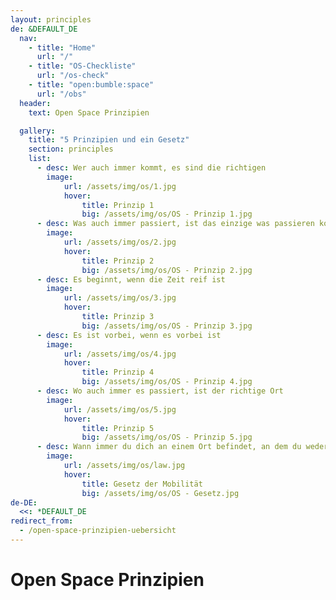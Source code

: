 ```yaml
---
layout: principles
de: &DEFAULT_DE
  nav:
    - title: "Home"
      url: "/"
    - title: "OS-Checkliste"
      url: "/os-check"
    - title: "open:bumble:space"
      url: "/obs"
  header:
    text: Open Space Prinzipien

  gallery:
    title: "5 Prinzipien und ein Gesetz"
    section: principles
    list:
      - desc: Wer auch immer kommt, es sind die richtigen
        image:
            url: /assets/img/os/1.jpg
            hover:
                title: Prinzip 1
                big: /assets/img/os/OS - Prinzip 1.jpg
      - desc: Was auch immer passiert, ist das einzige was passieren konnte
        image: 
            url: /assets/img/os/2.jpg
            hover:
                title: Prinzip 2
                big: /assets/img/os/OS - Prinzip 2.jpg
      - desc: Es beginnt, wenn die Zeit reif ist
        image: 
            url: /assets/img/os/3.jpg
            hover:
                title: Prinzip 3
                big: /assets/img/os/OS - Prinzip 3.jpg
      - desc: Es ist vorbei, wenn es vorbei ist
        image: 
            url: /assets/img/os/4.jpg
            hover:
                title: Prinzip 4
                big: /assets/img/os/OS - Prinzip 4.jpg
      - desc: Wo auch immer es passiert, ist der richtige Ort
        image: 
            url: /assets/img/os/5.jpg
            hover:
                title: Prinzip 5
                big: /assets/img/os/OS - Prinzip 5.jpg
      - desc: Wann immer du dich an einem Ort befindet, an dem du weder lernst, noch etwas beitragen kannst, bewege dich dorthin, wo du das kannst
        image: 
            url: /assets/img/os/law.jpg
            hover:
                title: Gesetz der Mobilität
                big: /assets/img/os/OS - Gesetz.jpg
de-DE:
  <<: *DEFAULT_DE
redirect_from:
  - /open-space-prinzipien-uebersicht
---
```

# Open Space Prinzipien